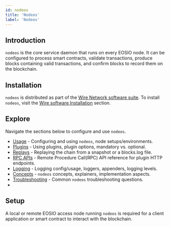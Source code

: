 ```yaml
---
id: nodeos
title: 'Nodeos'
label: 'Nodeos'
---
```


## Introduction

`nodeos` is the core service daemon that runs on every EOSIO node. It can be configured to process smart contracts, validate transactions, produce blocks containing valid transactions, and confirm blocks to record them on the blockchain.

## Installation

`nodeos` is distributed as part of the [Wire Network software suite](https://example.com). To install `nodeos`, visit the [Wire software Installation](https://example.com) section.

## Explore

Navigate the sections below to configure and use `nodeos`.

- [Usage](./usage/index.md) - Configuring and using `nodeos`, node setups/environments.
- [Plugins](./plugins) - Using plugins, plugin options, mandatory vs. optional.
- [Replays](./replays.md) - Replaying the chain from a snapshot or a blocks.log file.
- [RPC APIs](./nodeos-apis.md) - Remote Procedure Call(RPC) API reference for plugin HTTP endpoints.
- [Logging](./logging/index.md) - Logging config/usage, loggers, appenders, logging levels.
- [Concepts](./concepts/index.md) - `nodeos` concepts, explainers, implementation aspects.
- [Troubleshooting](./troubleshooting.md) - Common `nodeos` troubleshooting questions.
- 
## Setup

A local or remote EOSIO access node running `nodeos` is required for a client application or smart contract to interact with the blockchain.
